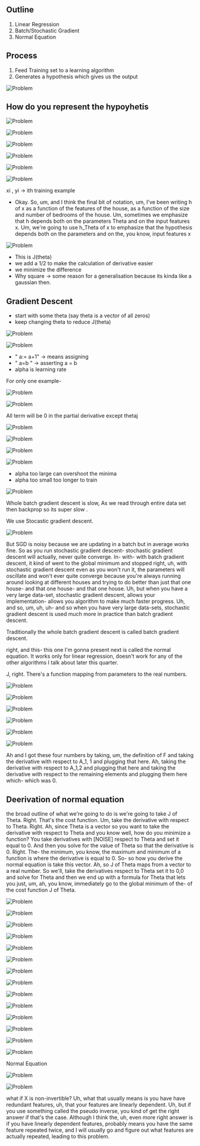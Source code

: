 ## Outline
1. Linear Regression
2. Batch/Stochastic Gradient
3. Normal Equation

## Process
1. Feed Training set to a learning algorithm
2. Generates a hypothesis which gives us the output

![Problem](./images/lecture2/img1.JPG)

## How do you represent the hypoyhetis
![Problem](./images/lecture2/img2.JPG)

![Problem](./images/lecture2/img3.JPG)

![Problem](./images/lecture2/img4.JPG)

![Problem](./images/lecture2/img5.JPG)

![Problem](./images/lecture2/img6.JPG)

![Problem](./images/lecture2/img7.JPG)

xi , yi -> ith training example

-  Okay. So, um, and I think the final bit of notation, um, I've been writing h of x as a function of the features of the house, as a function of the size and number of bedrooms of the house. Um, sometimes we emphasize that h depends both on the parameters Theta and on the input features x. Um, we're going to use h_Theta of x to emphasize that the hypothesis depends both on the parameters and on the, you know, input features x

![Problem](./images/lecture2/img8.JPG)

- This is J(theta)
- we add a 1/2 to make the calculation of derivative easier
- we minimize the difference
- Why square -> some reason for a generalisation because its kinda like a gaussian then.

## Gradient Descent 
- start with some theta (say theta is a vector of all zeros)
- keep changing theta to reduce J(theta)

![Problem](./images/lecture2/img9.JPG)

![Problem](./images/lecture2/img10.JPG)

- " a:= a+1" -> means assigning
- " a=b " -> asserting a = b
- alpha is learning rate

For only one example-

![Problem](./images/lecture2/img11.JPG)

![Problem](./images/lecture2/img12.JPG)

All term will be 0 in the partial derivative except thetaj

![Problem](./images/lecture2/img13.JPG)

![Problem](./images/lecture2/img14.JPG)

![Problem](./images/lecture2/img15.JPG)

![Problem](./images/lecture2/img16.JPG)

- alpha too large can overshoot the minima
- alpha too small too longer to train

![Problem](./images/lecture2/img17.JPG)

Whole batch gradient descent is slow, As we read through entire data set then backprop so its super slow .

We use Stocastic gradient descent.

![Problem](./images/lecture2/img18.JPG)

But SGD is noisy because we are updating in a batch but in average works fine.
So as you run stochastic gradient descent- stochastic gradient descent will actually, never quite converge. In- with- with batch gradient descent, it kind of went to the global minimum and stopped right, uh, with stochastic gradient descent even as you won't run it, the parameters will oscillate and won't ever quite converge because you're always running around looking at different houses and trying to do better than just that one house- and that one house- and that one house. Uh, but when you have a very large data-set, stochastic gradient descent, allows your implementation- allows you algorithm to make much faster progress. Uh, and so, um, uh, uh- and so when you have very large data-sets, stochastic gradient descent is used much more in practice than batch gradient descent. 

Traditionally the whole batch gradient descent is called batch gradient descent.

right, and this- this one I'm gonna present next is called the normal equation. It works only for linear regression, doesn't work for any of the other algorithms I talk about later this quarter. 

J, right. There's a function mapping from parameters to the real numbers. 

![Problem](./images/lecture2/img19.JPG)

![Problem](./images/lecture2/img20.JPG)

![Problem](./images/lecture2/img21.JPG)

![Problem](./images/lecture2/img22.JPG)

![Problem](./images/lecture2/img23.JPG)

![Problem](./images/lecture2/img24.JPG)

Ah and I got these four numbers by taking, um, the definition of F and taking the derivative with respect to A_1, 1 and plugging that here. Ah, taking the derivative with respect to A_1,2 and plugging that here and taking the derivative with respect to the remaining elements and plugging them here which- which was 0. 

## Deerivation of normal equation

the broad outline of what we're going to do is we're going to take J of Theta. Right. That's the cost function. Um, take the derivative with respect to Theta. Right. Ah, since Theta is a vector so you want to take the derivative with respect to Theta and you know well, how do you minimize a function? You take derivatives with [NOISE] respect to Theta and set it equal to 0. And then you solve for the value of Theta so that the derivative is 0. Right. The- the minimum, you know, the maximum and minimum of a function is where the derivative is equal to 0. So- so how you derive the normal equation is take this vector. Ah, so J of Theta maps from a vector to a real number. So we'll, take the derivatives respect to Theta set it to 0,0 and solve for Theta and then we end up with a formula for Theta that lets you just, um, ah, you know, immediately go to the global minimum of the- of the cost function J of Theta. 

![Problem](./images/lecture2/img25.JPG)

![Problem](./images/lecture2/img26.JPG)

![Problem](./images/lecture2/img27.JPG)

![Problem](./images/lecture2/img28.JPG)

![Problem](./images/lecture2/img29.JPG)

![Problem](./images/lecture2/img30.JPG)

![Problem](./images/lecture2/img31.JPG)

![Problem](./images/lecture2/img32.JPG)

![Problem](./images/lecture2/img33.JPG)

![Problem](./images/lecture2/img34.JPG)

![Problem](./images/lecture2/img35.JPG)

![Problem](./images/lecture2/img36.JPG)

![Problem](./images/lecture2/img37.JPG)

![Problem](./images/lecture2/img38.JPG)

Normal Equation

![Problem](./images/lecture2/img39.JPG)

![Problem](./images/lecture2/img40.JPG)

what if X is non-invertible? Uh, what that usually means is you have have redundant features, uh, that your features are linearly dependent. Uh, but if you use something called the pseudo inverse, you kind of get the right answer if that's the case. Although I think the, uh, even more right answer is if you have linearly dependent features, probably means you have the same feature repeated twice, and I will usually go and figure out what features are actually repeated, leading to this problem. 